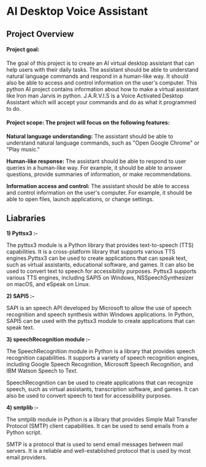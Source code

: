 # AI Desktop Voice Assistant

## Project Overview

#### Project goal:
The goal of this project is to create an AI virtual desktop assistant that can help users with their daily tasks. The assistant should be able to understand natural language commands and respond in a human-like way. It should also be able to access and control information on the user's computer. This python AI project contains information about how to make a virtual assistant like Iron man Jarvis in python.
 J.A.R.V.I.S is a Voice Activated Desktop Assistant which will accept your commands and do as what it programmed to do.

#### Project scope: The project will focus on the following features:
**Natural language understanding:** The assistant should be able to understand natural language commands, such as "Open Google Chrome" or "Play music."

**Human-like response:** The assistant should be able to respond to user queries in a human-like way. For example, it should be able to answer questions, provide summaries of information, or make recommendations.

**Information access and control:** The assistant should be able to access and control information on the user's computer. For example, it should be able to open files, launch applications, or change settings.

## Liabraries 
**1) Pyttsx3 :-**

The pyttsx3 module is a Python library that provides text-to-speech (TTS) capabilities. It is a cross-platform library that supports 
various TTS engines.Pyttsx3 can be used to create applications that can speak text, such as virtual assistants, educational software, and games. It can also be used to convert text to speech for accessibility purposes.
Pyttsx3 supports various TTS engines, including SAPI5 on Windows, NSSpeechSynthesizer on macOS, and eSpeak on Linux.

**2) SAPI5 :-**

SAPI is an speech API developed by Microsoft to allow the use of speech recognition and speech synthesis within Windows applications.
In Python, SAPI5 can be used with the pyttsx3 module to create applications that can speak text.

**3) speechRecognition module :-**

The SpeechRecognition module in Python is a library that provides speech recognition capabilities. It supports a variety of speech recognition engines, including Google Speech Recognition, Microsoft Speech Recognition, and IBM Watson Speech to Text.

SpeechRecognition can be used to create applications that can recognize speech, such as virtual assistants, transcription software, and games. It can also be used to convert speech to text for accessibility purposes.

**4) smtplib :-**

The smtplib module in Python is a library that provides Simple Mail Transfer Protocol (SMTP) client capabilities. It can be used to send emails from a Python script.

SMTP is a protocol that is used to send email messages between mail servers. It is a reliable and well-established protocol that is used by most email providers.
